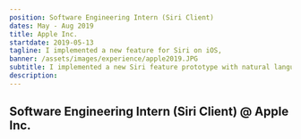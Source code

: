 ```yaml
---
position: Software Engineering Intern (Siri Client)
dates: May - Aug 2019
title: Apple Inc.
startdate: 2019-05-13
tagline: I implemented a new feature for Siri on iOS,
banner: /assets/images/experience/apple2019.JPG
subtitle: I implemented a new Siri feature prototype with natural language and machine learning techniques using Objective-C, TypeScript, and Java. 
description: 
---
```


## Software Engineering Intern (Siri Client) @ Apple Inc.